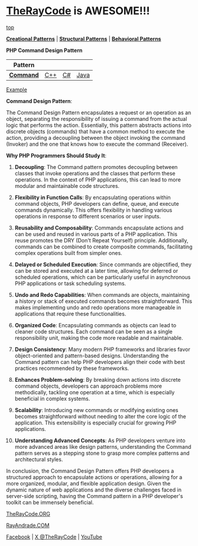 # [TheRayCode](../../../README.md) is AWESOME!!!

[top](../README.md)

**[Creational Patterns](../../Creational/README.md)** | **[Structural Patterns](../../Structural/README.md)** | **[Behavioral Patterns](../README.md)**

**PHP Command Design Pattern**

|Pattern|   |   |   |
|---|---|---|---|
| [**Command**](README.md) | [C++](../../../Csharp/Behavioral/Command/README.md) | [C#](../../../Csharp/Behavioral/Command/README.md) | [Java](../../../Java/Behavioral/Command/README.md) |

[Example](Example/README.md) 

**Command Design Pattern**:

The Command Design Pattern encapsulates a request or an operation as an object, separating the responsibility of issuing a command from the actual logic that performs the action. Essentially, this pattern abstracts actions into discrete objects (commands) that have a common method to execute the action, providing a decoupling between the object invoking the command (Invoker) and the one that knows how to execute the command (Receiver).

**Why PHP Programmers Should Study It**:

1. **Decoupling**: The Command pattern promotes decoupling between classes that invoke operations and the classes that perform these operations. In the context of PHP applications, this can lead to more modular and maintainable code structures.

2. **Flexibility in Function Calls**: By encapsulating operations within command objects, PHP developers can define, queue, and execute commands dynamically. This offers flexibility in handling various operations in response to different scenarios or user inputs.

3. **Reusability and Composability**: Commands encapsulate actions and can be used and reused in various parts of a PHP application. This reuse promotes the DRY (Don't Repeat Yourself) principle. Additionally, commands can be combined to create composite commands, facilitating complex operations built from simpler ones.

4. **Delayed or Scheduled Execution**: Since commands are objectified, they can be stored and executed at a later time, allowing for deferred or scheduled operations, which can be particularly useful in asynchronous PHP applications or task scheduling systems.

5. **Undo and Redo Capabilities**: When commands are objects, maintaining a history or stack of executed commands becomes straightforward. This makes implementing undo and redo operations more manageable in applications that require these functionalities.

6. **Organized Code**: Encapsulating commands as objects can lead to cleaner code structures. Each command can be seen as a single responsibility unit, making the code more readable and maintainable.

7. **Design Consistency**: Many modern PHP frameworks and libraries favor object-oriented and pattern-based designs. Understanding the Command pattern can help PHP developers align their code with best practices recommended by these frameworks.

8. **Enhances Problem-solving**: By breaking down actions into discrete command objects, developers can approach problems more methodically, tackling one operation at a time, which is especially beneficial in complex systems.

9. **Scalability**: Introducing new commands or modifying existing ones becomes straightforward without needing to alter the core logic of the application. This extensibility is especially crucial for growing PHP applications.

10. **Understanding Advanced Concepts**: As PHP developers venture into more advanced areas like design patterns, understanding the Command pattern serves as a stepping stone to grasp more complex patterns and architectural styles.

In conclusion, the Command Design Pattern offers PHP developers a structured approach to encapsulate actions or operations, allowing for a more organized, modular, and flexible application design. Given the dynamic nature of web applications and the diverse challenges faced in server-side scripting, having the Command pattern in a PHP developer's toolkit can be immensely beneficial.

[TheRayCode.ORG](https://www.TheRayCode.org)

[RayAndrade.COM](https://www.RayAndrade.com)

[Facebook](https://www.facebook.com/TheRayCode/) | [X @TheRayCode](https://www.x.com/TheRayCode/) | [YouTube](https://www.youtube.com/TheRayCode/)
